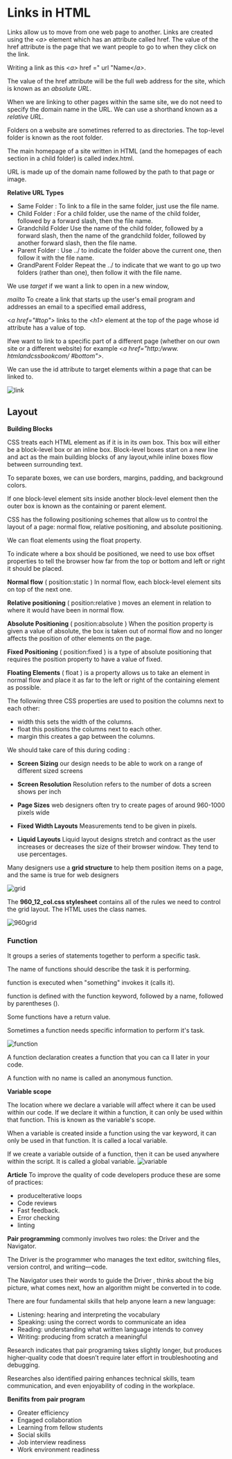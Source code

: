 # Links in HTML
Links allow us to move from one web page to another.
Links are created using the <*a>*
element which has an attribute
called href. The value of the
href attribute is the page that
we want people to go to when
they click on the link.

Writing a link as this 
<*a>* href =" url "Name</*a>*.

The value of the href attribute will be the full web address for the site, which is
known as an *absolute URL*.

When we are linking to other pages within the same site,
we do not need to specify the domain name in the URL. We can use a shorthand known as a
*relative URL*.

Folders on a website are sometimes referred to as directories.
The top-level folder is known
as the root folder.

The main homepage of a site
written in HTML (and the
homepages of each section in a
child folder) is called index.html.

URL is made up of the domain name
followed by the path to that page
or image.

**Relative URL Types**
* Same Folder : To link to a file in the same folder, just use the file
name. 
* Child Folder : For a child folder, use the name of the child folder, followed by a forward slash, then the file name.
* Grandchild Folder
Use the name of the child folder, followed by a
forward slash, then the name of the grandchild
folder, followed by another forward slash, then the file name.
* Parent Folder : Use ../ to indicate the folder above the current one, then follow it with the file name.
* GrandParent Folder
Repeat the ../ to indicate that we want to go up
two folders (rather than one), then follow it with the file name.

We use *target* if we want a link to open in a
new window,

*mailto* To create a link that starts up
the user's email program and
addresses an email to a specified
email address,

<*a href="#top">* links to the <*h1>* element at
the top of the page whose id
attribute has a value of top.

Ifwe want to link to a specific
part of a different page (whether
on our own site or a different
website) for example <*a href="http:/www.
htmlandcssbookcom/
#bottom">*.

We can use the id attribute to target elements within a page that can be linked to.

![link](https://i.pcmag.com/imagery/encyclopedia-terms/href-_href.fit_lim.size_1050x.gif)

## Layout

**Building Blocks**

CSS treats each HTML element as if it is in its
own box. This box will either be a block-level
box or an inline box.
Block-level boxes start on a new line and act as the main building blocks of any layout,while inline boxes flow between surrounding text.

To separate boxes, we can use
borders, margins, padding, and background colors.

If one block-level element sits inside another
block-level element then the outer box is
known as the containing or parent element.

CSS has the following positioning schemes that allow us to control the layout of a page: normal flow, relative positioning, and absolute
positioning.

We can float elements using the float property.

To indicate where a box should be positioned, we need to use box offset properties to tell the browser how far from the top or bottom
and left or right it should be placed.

**Normal flow**
( position:static )
In normal flow, each block-level
element sits on top of the next
one.

**Relative positioning** ( position:relative )
moves an element in relation to where it
would have been in normal flow.


**Absolute Positioning** ( position:absolute )
When the position property
is given a value of absolute,
the box is taken out of normal
flow and no longer affects the
position of other elements on
the page.

**Fixed Positioning** ( position:fixed ) is a type
of absolute positioning that
requires the position property
to have a value of fixed.

**Floating Elements** ( float ) is a property allows us
to take an element in normal
flow and place it as far to the
left or right of the containing
element as possible.

The following three CSS
properties are used to position
the columns next to each other:
* width
this sets the width of the
columns.
* float
this positions the columns next
to each other.
* margin
this creates a gap between the
columns.

We should take care of this during coding
:

* **Screen Sizing**
our design needs to be able to
work on a range of different sized screens

* **Screen Resolution**
Resolution refers to the number of dots a screen shows per inch

* **Page Sizes**
web
designers often try to create pages of around 960-1000 pixels wide

* **Fixed Width Layouts**
Measurements tend
to be given in pixels.
* **Liquid Layouts**
Liquid layout designs
stretch and contract
as the user increases
or decreases the
size of their browser
window. They tend to
use percentages.

Many designers use a **grid structure** to help them
position items on a page, and the same is true for web designers

![grid](https://i2.wp.com/gridexamples.com/wp-content/uploads/2018/02/CSSgrid-examples.jpg?fit=800%2C402&quality=100&strip=all&ssl=1)



The **960_12_col.css stylesheet**
contains all of the rules we need
to control the grid layout. The
HTML uses the class names.

![960grid](https://i.pinimg.com/originals/95/25/28/952528657256a280028ebb2a8a17a10f.jpg)


### Function

It groups a series of statements together to perform a
specific task.

The name of functions should describe the task it is performing.

function is executed when "something" invokes it (calls it).

function is defined with the function keyword, followed by a name, followed by parentheses ().

Some functions have a return value.

Sometimes a function needs specific information to perform it's task.

![function](https://d2h0cx97tjks2p.cloudfront.net/blogs/wp-content/uploads/sites/2/2019/03/JavaScript-function-tutorial.jpg)

A function declaration creates a function that you
can ca ll later in your code.

A function with no name is called an anonymous
function.

**Variable scope**

The location where we declare a variable will affect where it can be used
within our code. If we declare it within a function, it can only be used
within that function. This is known as the variable's scope.

When a variable is created inside a function using the
var keyword, it can only be used in that function.
It is called a local variable.

If we create a variable outside of a function, then it
can be used anywhere within the script. It is called a
global variable.
![variable](https://data-flair.training/blogs/wp-content/uploads/sites/2/2019/08/JavaScript-Variables-1200x675.png)


**Article**
To improve the quality of code developers produce these are some of practices: 
 * produceIterative loops
 * Code reviews
 * Fast feedback. 
 * Error checking 
 * linting

 **Pair programming** commonly involves two roles: the Driver and the Navigator.


  The Driver is the programmer who manages the text editor, switching files, version control, and writing—code.

  The Navigator uses their words to guide the Driver , thinks about the big picture, what comes next, how an algorithm might be converted in to code.

  There are four fundamental skills that help anyone learn a new language:
   * Listening: hearing and interpreting the vocabulary 
   * Speaking: using the correct words to communicate an idea 
   * Reading: understanding what written language intends to convey 
   * Writing: producing from scratch a meaningful

Research indicates that pair programing takes slightly longer, but produces higher-quality code that doesn’t require later effort in troubleshooting and debugging.

Researches also identified pairing enhances technical skills, team communication, and even enjoyability of coding in the workplace.

**Benifits from  pair program**

* Greater efficiency
* Engaged collaboration
* Learning from fellow students
* Social skills
* Job interview readiness
* Work environment readiness


